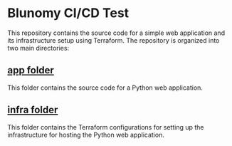 # Blunomy CI/CD Test

This repository contains the source code for a simple web application and its infrastructure setup using Terraform. The repository is organized into two main directories:

## [app folder](./app/README.md)

This folder contains the source code for a Python web application.

## [infra folder](./infra/README.md)

This folder contains the Terraform configurations for setting up the infrastructure for hosting the Python web application.
